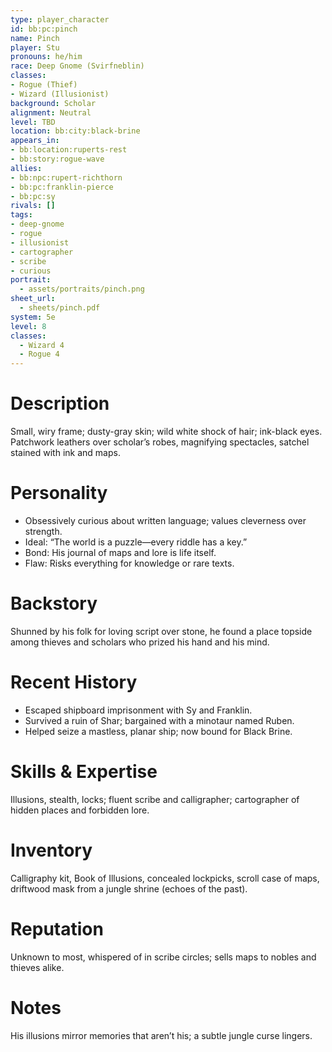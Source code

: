 ```yaml
---
type: player_character
id: bb:pc:pinch
name: Pinch
player: Stu
pronouns: he/him
race: Deep Gnome (Svirfneblin)
classes:
- Rogue (Thief)
- Wizard (Illusionist)
background: Scholar
alignment: Neutral
level: TBD
location: bb:city:black-brine
appears_in:
- bb:location:ruperts-rest
- bb:story:rogue-wave
allies:
- bb:npc:rupert-richthorn
- bb:pc:franklin-pierce
- bb:pc:sy
rivals: []
tags:
- deep-gnome
- rogue
- illusionist
- cartographer
- scribe
- curious
portrait: 
  - assets/portraits/pinch.png
sheet_url: 
  - sheets/pinch.pdf
system: 5e
level: 8
classes: 
  - Wizard 4
  - Rogue 4
---
```

# Description
Small, wiry frame; dusty-gray skin; wild white shock of hair; ink-black eyes. Patchwork leathers over scholar’s robes, magnifying spectacles, satchel stained with ink and maps.

# Personality
- Obsessively curious about written language; values cleverness over strength.  
- Ideal: “The world is a puzzle—every riddle has a key.”  
- Bond: His journal of maps and lore is life itself.  
- Flaw: Risks everything for knowledge or rare texts.

# Backstory
Shunned by his folk for loving script over stone, he found a place topside among thieves and scholars who prized his hand and his mind.

# Recent History
- Escaped shipboard imprisonment with Sy and Franklin.  
- Survived a ruin of Shar; bargained with a minotaur named Ruben.  
- Helped seize a mastless, planar ship; now bound for Black Brine.

# Skills & Expertise
Illusions, stealth, locks; fluent scribe and calligrapher; cartographer of hidden places and forbidden lore.

# Inventory
Calligraphy kit, Book of Illusions, concealed lockpicks, scroll case of maps, driftwood mask from a jungle shrine (echoes of the past).

# Reputation
Unknown to most, whispered of in scribe circles; sells maps to nobles and thieves alike.

# Notes
His illusions mirror memories that aren’t his; a subtle jungle curse lingers.
